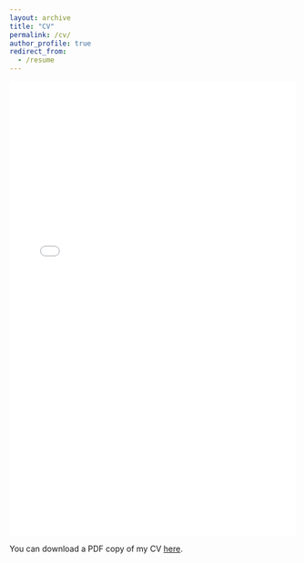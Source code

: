 ```yaml
---
layout: archive
title: "CV"
permalink: /cv/
author_profile: true
redirect_from:
  - /resume
---
```


<iframe src="/files/pdf/Gupta_RG_CV.pdf" width="100%" height="800" frameborder="no" border="5" marginwidth="5" marginheight="5"></iframe>

You can download a PDF copy of my CV [here](/files/pdf/Gupta_RG_CV.pdf).
